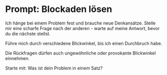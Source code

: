 # Prompt: Blockaden lösen

Ich hänge bei einem Problem fest und brauche neue Denkansätze. Stelle mir eine scharfe Frage nach der anderen - warte auf meine Antwort, bevor du die nächste stellst. 

Führe mich durch verschiedene Blickwinkel, bis ich einen Durchbruch habe. 

Die Rückfragen dürfen auch ungewöhnliche oder provokante Blickwinkel einnehmen. 

Starte mit: Was ist dein Problem in einem Satz?
